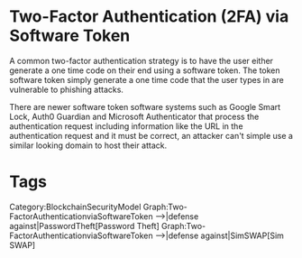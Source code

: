 # Two-Factor Authentication (2FA) via Software Token

A common two-factor authentication strategy is to have the user either generate a one time code on their end using a software token. The token software token simply generate a one time code that the user types in are vulnerable to phishing attacks.

There are newer software token software systems such as Google Smart Lock, Auth0 Guardian and Microsoft Authenticator that process the authentication request including information like the URL in the authentication request and it must be correct, an attacker can't simple use a similar looking domain to host their attack.

# Tags

Category:BlockchainSecurityModel
Graph:Two-FactorAuthenticationviaSoftwareToken -->|defense against|PasswordTheft[Password Theft]
Graph:Two-FactorAuthenticationviaSoftwareToken -->|defense against|SimSWAP[Sim SWAP]
